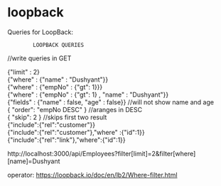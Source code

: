 # loopback

Queries for LoopBack:<br/>

			LOOPBACK QUERIES 

//write queries in GET  <br/>

{"limit" : 2} <br/>
{"where" : {"name" : "Dushyant"}} <br/>
{"where" : {"empNo" : {"gt": 1}}} <br/>
{"where" : {"empNo" : {"gt": 1} , "name" : "Dushyant"}} <br/>
{"fields" : {"name" : false, "age" : false}}	//will not show name and age    <br/>
{ "order": "empNo DESC" }	//aranges in DESC <br/>
{ "skip": 2 }	//skips first two result  <br/>
{"include":{"rel":"customer"}}  <br/>
{"include":{"rel":"customer"},"where" :{"id":1}}  <br/>
{"include":{"rel":"link"},"where":{"id":1}} <br/>

http://localhost:3000/api/Employees?filter[limit]=2&filter[where][name]=Dushyant  <br/>

operator:
https://loopback.io/doc/en/lb2/Where-filter.html  <br/>
